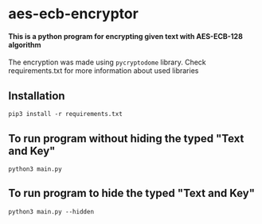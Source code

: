 # aes-ecb-encryptor

#### This is a python program for encrypting given text with AES-ECB-128 algorithm

The encryption was made using `pycryptodome` library.
Check requirements.txt for more information about used libraries

## Installation

`pip3 install -r requirements.txt`

## To run program without hiding the typed "Text and Key"

`python3 main.py`

## To run program to hide the typed "Text and Key"

`python3 main.py --hidden`

